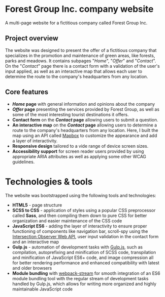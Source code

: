
# Forest Group Inc. company website

A multi-page website for a fictitious company called Forest Group Inc.

## Project overview

The website was designed to present the offer of a fictitious company that specializes in the promotion and maintenance of green areas, like forests, parks and meadows. It contains subpages "*Home*", "*Offer*" and "*Contact*". On the "*Contact*" page there is a contact form with a validation of the user's input applied, as well as an interactive map that allows each user to determine the route to the company's headquarters from any location.

## Core features

- **_Home_ page** with general information and opinions about the company
- **_Offer_ page** presenting the services provided by Forest Group, as well as some of the most interesting tourist destinations it offers.
- **Contact form** on the **_Contact_ page** allowing users to submit a question.
- **An interactive map** on the **_Contact_ page** allowing users to determine a route to the company's headquarters from any location. Here, I built the map using an API called [Mapbox](https://docs.mapbox.com/) to customize the appearance and add a layer of interactivity.
- **Responsive design** tailored to a vide range of device screen sizes.
- **Accessibility support** for screen reader users provided by using appropriate ARIA attributes as well as applying some other WCAG guidelines.

# Technologies & tools

The website was bootstrapped using the following tools and technologies:

- **HTML5** - page structure
- **SCSS to CSS** - application of styles using a popular CSS preprocessor called **Sass**, and then compiling them down to pure CSS for better organization and easier maintenance of the CSS code
- **JavaScript ES6** - adding the layer of interactivity to ensure proper functioning of components like navigation bar, scroll-spy using the [Intersection Observer Web API](https://developer.mozilla.org/en-US/docs/Web/API/Intersection_Observer_API), user input validation in the contact form and an interactive map
- **Gulp.js** - automation of development tasks with [Gulp.js](https://gulpjs.com/), such as compilation, autoprefixing and minification of SCSS code, transpilation and minification of JavaScript ES6+ code, and image compression all for better rendering performance and enhanced compatibility with latest and older browsers
- **Module bundling** with [webpack-stream](https://www.npmjs.com/package/webpack-stream) for smooth integration of an ES6 module bundling tool with the regular stream of development tasks handled by Gulp.js, which allows for writing more organized and highly maintainable JavaScript code